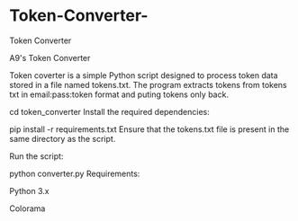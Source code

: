 # Token-Converter-
Token Converter 

A9's Token Converter 

Token coverter is a simple Python script designed to process token data stored in a file named tokens.txt. The program extracts tokens from tokens txt in email:pass:token format and puting tokens only back.


cd token_converter
Install the required dependencies:

pip install -r requirements.txt
Ensure that the tokens.txt file is present in the same directory as the script.

Run the script:

python converter.py
Requirements:

Python 3.x

Colorama
